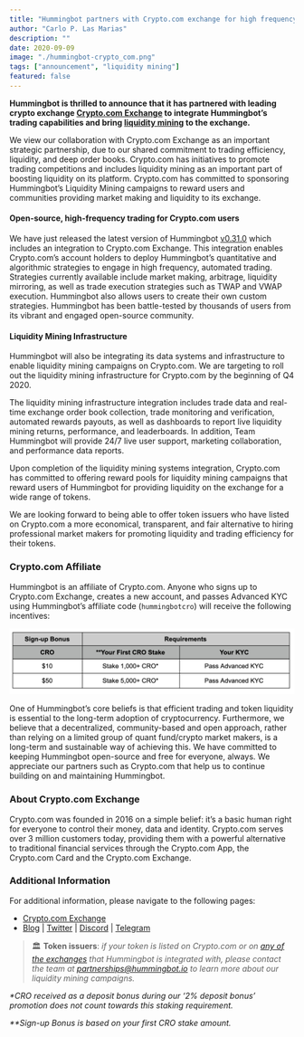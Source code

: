 ```yaml
---
title: "Hummingbot partners with Crypto.com exchange for high frequency trading and liquidity mining"
author: "Carlo P. Las Marias"
description: ""
date: 2020-09-09
image: "./hummingbot-crypto_com.png"
tags: ["announcement", "liquidity mining"]
featured: false
---
```


**Hummingbot is thrilled to announce that it has partnered with leading crypto exchange [Crypto.com Exchange](https://crypto.com/exchange) to integrate Hummingbot’s trading capabilities and bring [liquidity mining](https://miners.hummingbot.io/) to the exchange.**

We view our collaboration with Crypto.com Exchange as an important strategic partnership, due to our shared commitment to trading efficiency, liquidity, and deep order books.  Crypto.com has initiatives to promote trading competitions and includes liquidity mining as an important part of boosting liquidity on its platform.  Crypto.com has committed to sponsoring Hummingbot’s Liquidity Mining campaigns to reward users and communities providing market making and liquidity to its exchange.

<!-- more -->


#### Open-source, high-frequency trading for Crypto.com users


We have just released the latest version of Hummingbot [v0.31.0](https://docs.hummingbot.io/release-notes/0.31.0/) which includes an integration to Crypto.com Exchange.  This integration enables Crypto.com’s account holders to deploy Hummingbot’s quantitative and algorithmic strategies to engage in high frequency, automated trading.  Strategies currently available include market making, arbitrage, liquidity mirroring, as well as trade execution strategies such as TWAP and VWAP execution.  Hummingbot also allows users to create their own custom strategies.  Hummingbot has been battle-tested by thousands of users from its vibrant and engaged open-source community. 

#### Liquidity Mining Infrastructure

Hummingbot will also be integrating its data systems and infrastructure to enable liquidity mining campaigns on Crypto.com.  We are targeting to roll out the liquidity mining infrastructure for Crypto.com by the beginning of Q4 2020.

The liquidity mining infrastructure integration includes trade data and real-time exchange order book collection, trade monitoring and verification, automated rewards payouts, as well as dashboards to report live liquidity mining returns, performance, and leaderboards.  In addition, Team Hummingbot will provide 24/7 live user support, marketing collaboration, and performance data reports.

Upon completion of the liquidity mining systems integration, Crypto.com has committed to offering reward pools for liquidity mining campaigns that reward users of Hummingbot for providing liquidity on the exchange for a wide range of tokens.

We are looking forward to being able to offer token issuers who have listed on Crypto.com a more economical, transparent, and fair alternative to hiring professional market makers for promoting liquidity and trading efficiency for their tokens.

### Crypto.com Affiliate

Hummingbot is an affiliate of Crypto.com. Anyone who signs up to Crypto.com Exchange, creates a new account, and passes Advanced KYC using Hummingbot’s affiliate code (`hummingbotcro`) will receive the following incentives:

![](./image2.png)

One of Hummingbot’s core beliefs is that efficient trading and token liquidity is essential to the long-term adoption of cryptocurrency.  Furthermore, we believe that a decentralized, community-based and open approach, rather than relying on a limited group of quant fund/crypto market makers, is a long-term and sustainable way of achieving this.   We have committed to keeping Hummingbot open-source and free for everyone, always.  We appreciate our partners such as Crypto.com that help us to continue building on and maintaining Hummingbot.

### About Crypto.com Exchange

Crypto.com was founded in 2016 on a simple belief: it’s a basic human right for everyone to control their money, data and identity. Crypto.com serves over 3 million customers today, providing them with a powerful alternative to traditional financial services through the Crypto.com App, the Crypto.com Card and the Crypto.com Exchange.

### Additional Information

For additional information, please navigate to the following pages:

- [Crypto.com Exchange](https://www.crypto.com/exchange)
- [Blog](https://blog.crypto.com/) | [Twitter](https://twitter.com/cryptocom) | [Discord](https://discord.gg/B6cZahJ) | [Telegram](https://t.me/CryptoComOfficial)

> 🏛 **Token issuers**: *if your token is listed on Crypto.com or on [any of the exchanges](https://docs.hummingbot.io/exchange-connectors/overview/) that Hummingbot is integrated with, please contact the team at [partnerships@hummingbot.io](mailto:partnerships@hummingbot.io) to learn more about our liquidity mining campaigns.*

<em>*CRO received as a deposit bonus during our ‘2% deposit bonus’ promotion does not count towards this staking requirement.</em><br/>

<em>**Sign-up Bonus is based on your first CRO stake amount.</em>
